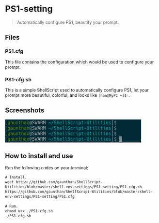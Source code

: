 # PS1-setting
> Automatically configure PS1, beautify your prompt.  

## Files
### PS1.cfg
This file contains the configuration which would be used to configure your prompt.
 
### PS1-cfg.sh
This is a simple ShellScript used to automatically configure PS1, let your prompt more beautiful, colorful, and looks like `[han@MyPC ~]$ `.

## Screenshots

![](./Screenshot-1.png)


## How to install and use

Run the following codes on your terminal:
	
	# Install.
	wget https://github.com/gaunthan/ShellScript-Utilities/blob/master/shell-env-settings/PS1-setting/PS1-cfg.sh https://github.com/gaunthan/ShellScript-Utilities/blob/master/shell-env-settings/PS1-setting/PS1.cfg
		
	# Run.
	chmod u+x ./PS1-cfg.sh
	./PS1-cfg.sh

